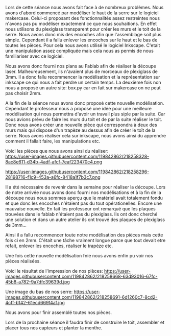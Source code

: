 Lors de cette séance nous avons fait face à de nombreux problèmes. 
Nous avons d'abord commencé par modéliser le haut de la serre sur le logiciel makercase. Celui-ci proposant des fonctionnalités assez restreintes nous 
n'avons pas pu modéliser exactement ce que nous souhaitions. 
En effet nous utilisons du plexiglass transparent pour créer les murs et le toit de la serre. Nous avons donc mis des encoches afin que l'assemblage soit 
plus simple. Cependant il a fallu enlever les encoches sur le haut et le bas de toutes les pièces. Pour cela nous avons utilisé le logiciel Inkscape.
C'etait une manipulation assez compliquée mais cela nous as permis de nous familiariser avec ce logiciel.

Nous avons donc fourni nos plans au Fablab afin de réaliser la découpe laser. Malheureusement, ils n'avaient plus de morceaux de plexiglass de 3mm.
Il a donc fallu recommencer la modélisation et la représentation sur inkscape ce qui nous a fait perdre un certain temps. La deuxième fois non nous a
proposé un autre site: box.py car en fait sur makercase on ne peut pas choisir 2mm.

A la fin de la séance nous avons donc proposé cette nouvelle modélisation. Cependant le professeur nous a proposé une idée pour une meilleure modélisation
qui nous permettra d'avoir un travail plus siple par la suite. Car nous avions prévu de faire les murs du toit et de par la suite réaliser le toit.
Donc nous avons créer une nouvelle pièce qui correspondra à deux des murs mais qui dispose d'un trapèze au dessus afin de créer le toît de la serre.
Nous avons réaliser cela sur inkscape, nous avons ainsi du apprendre comment il fallait faire, les manipulations etc.

Voici les pièces que nous avons ainsi du réaliser:                                                                                                         
https://user-images.githubusercontent.com/119842862/218258328-8ac8e611-d34b-4adf-afcf-7eaf223470c4.png

https://user-images.githubusercontent.com/119842862/218258296-28198716-f1c9-453a-a6fc-8418a1f7b3c7.png

Il a été nécessaire de revenir dans la semaine pour réaliser la découpe.
Lors de notre arrivée nous avons donc fourni nos modélisations et à la fin de la découpe nous nous sommes aperçu que le matériel avait totalement fondu 
et que donc les encoches n'étaient pas du tout opérationelles. Encore une mauvaise nouvelle.
En fait les professeur ont remarqué que les plaques trouvées dans le fablab n'étaient pas du plexiglass. Ils ont donc cherché une solution et dans un autre 
atelier ils ont trouvé des plaques de plexiglass de 3mm...

Ainsi il a fallu recommencer toute notre modélisation des pièces mais cette fois ci en 2mm. C'était une tâche vraiment longue parce que tout devait etre 
refait, enlever les encoches, réaliser le trapèze etc.

Une fois cette nouvelle modélisation fnie nous avons enfin pu voir nos pièces réalisées. 

Voici le résultat de l'impression de nos pièces: 
https://user-images.githubusercontent.com/119842862/218258668-63d93016-67fc-45b8-a782-9a7dfc39639d.jpg

Une image du bas de nos serre: 
https://user-images.githubusercontent.com/119842862/218258691-6d1260c7-8cd2-4cff-b142-61ecd669f4af.jpg

Nous avons pour finir assemblé toutes nos pièces.

Lors de la prochaine séance il faudra finir de construire le toit, assembler et placer tous nos capteurs et planter la menthe.





